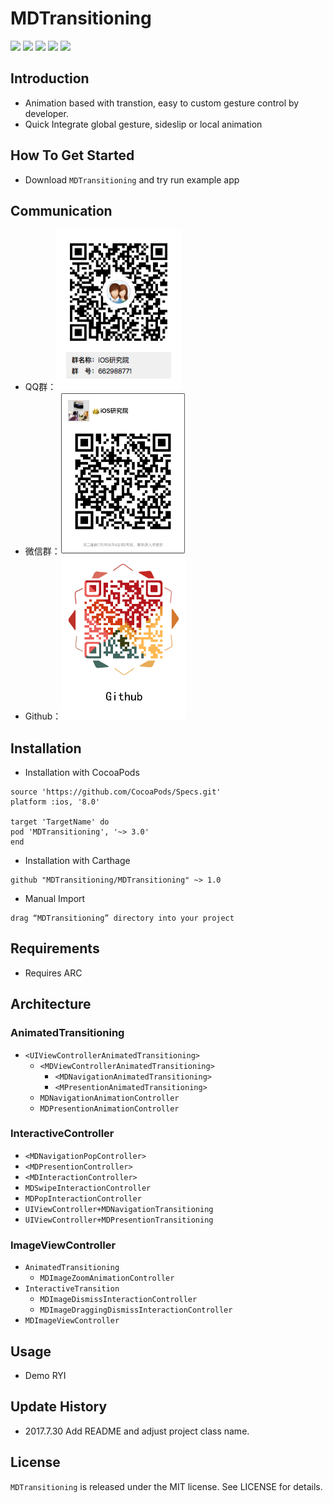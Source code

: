 # MDTransitioning

[![](https://img.shields.io/travis/rust-lang/rust.svg?style=flat)](https://github.com/Modool)
[![](https://img.shields.io/badge/language-Object--C-1eafeb.svg?style=flat)](https://developer.apple.com/Objective-C)
[![](https://img.shields.io/badge/license-MIT-353535.svg?style=flat)](https://developer.apple.com/iphone/index.action)
[![](https://img.shields.io/badge/platform-iOS-lightgrey.svg?style=flat)](https://github.com/Modool)
[![](https://img.shields.io/badge/QQ群-662988771-red.svg)](http://wpa.qq.com/msgrd?v=3&uin=662988771&site=qq&menu=yes)

## Introduction

- Animation based with transtion, easy to custom gesture control by developer.
- Quick Integrate global gesture, sideslip or local animation

## How To Get Started

* Download `MDTransitioning` and try run example app

## Communication

* QQ群：<img src="./images/qq.png" width=200>
* 微信群：<img src="./images/weichat.jpeg" width=200>
* Github：<img src="./images/github.png" width=200>

## Installation


* Installation with CocoaPods

```
source 'https://github.com/CocoaPods/Specs.git'
platform :ios, '8.0'

target 'TargetName' do
pod 'MDTransitioning', '~> 3.0'
end

```

* Installation with Carthage

```
github "MDTransitioning/MDTransitioning" ~> 1.0
```

* Manual Import

```
drag “MDTransitioning” directory into your project

```


## Requirements
- Requires ARC

## Architecture

### AnimatedTransitioning

* `<UIViewControllerAnimatedTransitioning>`
	* `<MDViewControllerAnimatedTransitioning>`
		* `<MDNavigationAnimatedTransitioning>`
		* `<MPresentionAnimatedTransitioning>`
	* `MDNavigationAnimationController`
	* `MDPresentionAnimationController`

### InteractiveController

* `<MDNavigationPopController>`
* `<MDPresentionController>`
* `<MDInteractionController>`
* `MDSwipeInteractionController`
* `MDPopInteractionController`
* `UIViewController+MDNavigationTransitioning`
* `UIViewController+MDPresentionTransitioning`

### ImageViewController
	
* `AnimatedTransitioning`
	* `MDImageZoomAnimationController`
* `InteractiveTransition`
	* `MDImageDismissInteractionController`
	* `MDImageDraggingDismissInteractionController`
* `MDImageViewController`
	
## Usage

* Demo RYI 

## Update History

* 2017.7.30 Add README and adjust project class name.



## License
`MDTransitioning` is released under the MIT license. See LICENSE for details.
